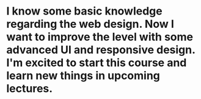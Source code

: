 # I know some basic knowledge regarding the web design. Now I want to improve the level with some advanced UI and responsive design. I'm excited to start this course and learn new things in upcoming lectures.